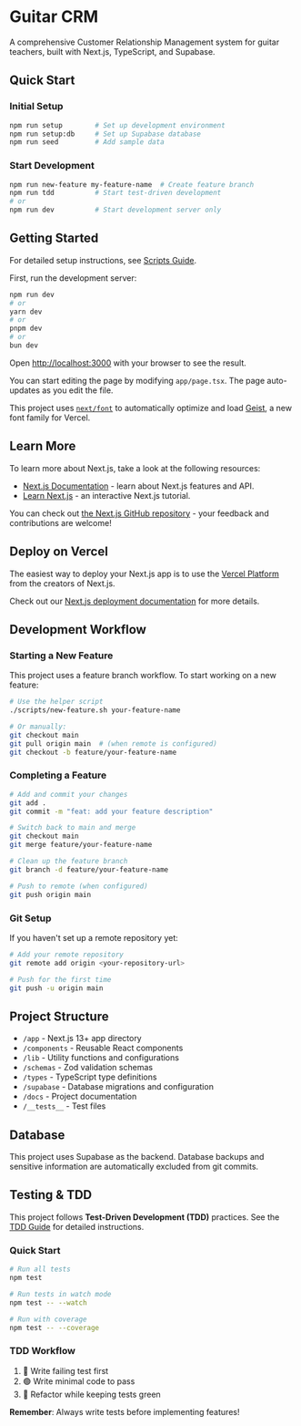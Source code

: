 # Guitar CRM

A comprehensive Customer Relationship Management system for guitar teachers, built with Next.js, TypeScript, and Supabase.

## Quick Start

### Initial Setup
```bash
npm run setup        # Set up development environment
npm run setup:db     # Set up Supabase database  
npm run seed         # Add sample data
```

### Start Development
```bash
npm run new-feature my-feature-name  # Create feature branch
npm run tdd          # Start test-driven development
# or
npm run dev          # Start development server only
```

## Getting Started

For detailed setup instructions, see [Scripts Guide](./scripts/README.md).

First, run the development server:

```bash
npm run dev
# or
yarn dev
# or
pnpm dev
# or
bun dev
```

Open [http://localhost:3000](http://localhost:3000) with your browser to see the result.

You can start editing the page by modifying `app/page.tsx`. The page auto-updates as you edit the file.

This project uses [`next/font`](https://nextjs.org/docs/app/building-your-application/optimizing/fonts) to automatically optimize and load [Geist](https://vercel.com/font), a new font family for Vercel.

## Learn More

To learn more about Next.js, take a look at the following resources:

- [Next.js Documentation](https://nextjs.org/docs) - learn about Next.js features and API.
- [Learn Next.js](https://nextjs.org/learn) - an interactive Next.js tutorial.

You can check out [the Next.js GitHub repository](https://github.com/vercel/next.js) - your feedback and contributions are welcome!

## Deploy on Vercel

The easiest way to deploy your Next.js app is to use the [Vercel Platform](https://vercel.com/new?utm_medium=default-template&filter=next.js&utm_source=create-next-app&utm_campaign=create-next-app-readme) from the creators of Next.js.

Check out our [Next.js deployment documentation](https://nextjs.org/docs/app/building-your-application/deploying) for more details.

## Development Workflow

### Starting a New Feature

This project uses a feature branch workflow. To start working on a new feature:

```bash
# Use the helper script
./scripts/new-feature.sh your-feature-name

# Or manually:
git checkout main
git pull origin main  # (when remote is configured)
git checkout -b feature/your-feature-name
```

### Completing a Feature

```bash
# Add and commit your changes
git add .
git commit -m "feat: add your feature description"

# Switch back to main and merge
git checkout main
git merge feature/your-feature-name

# Clean up the feature branch
git branch -d feature/your-feature-name

# Push to remote (when configured)
git push origin main
```

### Git Setup

If you haven't set up a remote repository yet:

```bash
# Add your remote repository
git remote add origin <your-repository-url>

# Push for the first time
git push -u origin main
```

## Project Structure

- `/app` - Next.js 13+ app directory
- `/components` - Reusable React components
- `/lib` - Utility functions and configurations
- `/schemas` - Zod validation schemas
- `/types` - TypeScript type definitions
- `/supabase` - Database migrations and configuration
- `/docs` - Project documentation
- `/__tests__` - Test files

## Database

This project uses Supabase as the backend. Database backups and sensitive information are automatically excluded from git commits.

## Testing & TDD

This project follows **Test-Driven Development (TDD)** practices. See the [TDD Guide](./docs/TDD_GUIDE.md) for detailed instructions.

### Quick Start

```bash
# Run all tests
npm test

# Run tests in watch mode
npm test -- --watch

# Run with coverage
npm test -- --coverage
```

### TDD Workflow

1. 🔴 Write failing test first
2. 🟢 Write minimal code to pass
3. 🔵 Refactor while keeping tests green

**Remember**: Always write tests before implementing features!
